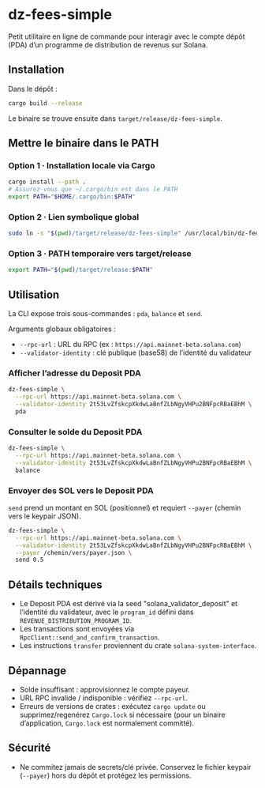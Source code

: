 # dz-fees-simple

Petit utilitaire en ligne de commande pour interagir avec le compte dépôt (PDA) d’un programme de distribution de revenus sur Solana.

## Installation
Dans le dépôt :

```bash
cargo build --release
```

Le binaire se trouve ensuite dans `target/release/dz-fees-simple`.

## Mettre le binaire dans le PATH

### Option 1 · Installation locale via Cargo
```bash
cargo install --path .
# Assurez-vous que ~/.cargo/bin est dans le PATH
export PATH="$HOME/.cargo/bin:$PATH"
```

### Option 2 · Lien symbolique global
```bash
sudo ln -s "$(pwd)/target/release/dz-fees-simple" /usr/local/bin/dz-fees-simple
```

### Option 3 · PATH temporaire vers target/release
```bash
export PATH="$(pwd)/target/release:$PATH"
```

## Utilisation
La CLI expose trois sous-commandes : `pda`, `balance` et `send`.

Arguments globaux obligatoires :
- `--rpc-url` : URL du RPC (ex : `https://api.mainnet-beta.solana.com`)
- `--validator-identity` : clé publique (base58) de l’identité du validateur

### Afficher l’adresse du Deposit PDA
```bash
dz-fees-simple \
  --rpc-url https://api.mainnet-beta.solana.com \
  --validator-identity 2t53LvZfskcpXkdwLaBnfZLbNgyVHPu2BNFpcRBaEBhM \
  pda
```

### Consulter le solde du Deposit PDA
```bash
dz-fees-simple \
  --rpc-url https://api.mainnet-beta.solana.com \
  --validator-identity 2t53LvZfskcpXkdwLaBnfZLbNgyVHPu2BNFpcRBaEBhM \
  balance
```

### Envoyer des SOL vers le Deposit PDA
`send` prend un montant en SOL (positionnel) et requiert `--payer` (chemin vers le keypair JSON).

```bash
dz-fees-simple \
  --rpc-url https://api.mainnet-beta.solana.com \
  --validator-identity 2t53LvZfskcpXkdwLaBnfZLbNgyVHPu2BNFpcRBaEBhM \
  --payer /chemin/vers/payer.json \
  send 0.5
```

## Détails techniques
- Le Deposit PDA est dérivé via la seed "solana_validator_deposit" et l’identité du validateur, avec le `program_id` défini dans `REVENUE_DISTRIBUTION_PROGRAM_ID`.
- Les transactions sont envoyées via `RpcClient::send_and_confirm_transaction`.
- Les instructions `transfer` proviennent du crate `solana-system-interface`.

## Dépannage
- Solde insuffisant : approvisionnez le compte payeur.
- URL RPC invalide / indisponible : vérifiez `--rpc-url`.
- Erreurs de versions de crates : exécutez `cargo update` ou supprimez/regenérez `Cargo.lock` si nécessaire (pour un binaire d’application, `Cargo.lock` est normalement committé).

## Sécurité
- Ne commitez jamais de secrets/clé privée. Conservez le fichier keypair (`--payer`) hors du dépôt et protégez les permissions.
